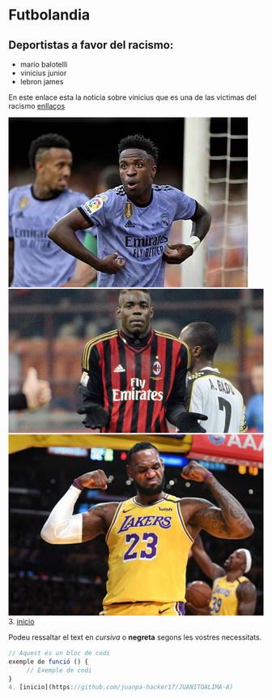 # Futbolandia
## Deportistas a favor del racismo:

- mario balotelli
- vinicius junior 
- lebron james

En este enlace esta la noticia sobre vinicius que es una de las victimas del racismo [enllaços](https://www.elmundo.es/deportes/futbol/primera-division/2023/05/22/646b2d9efdddff760f8b457b.html) 

![Imatge d'exemple](VINICIUS.webp)
![Imatge d'exemple](BALOTELLI.jpg)
![Imatge d'exemple](lebron-james.jpeg)
3. [inicio](https://github.com/juanpa-hacker17/JUANITOALIMA-A)

Podeu ressaltar el text en *cursiva* o **negreta** segons les vostres necessitats.

```javascript
// Aquest és un bloc de codi
exemple de funció () {
     // Exemple de codi
}
4. [inicio](https://github.com/juanpa-hacker17/JUANITOALIMA-A)
